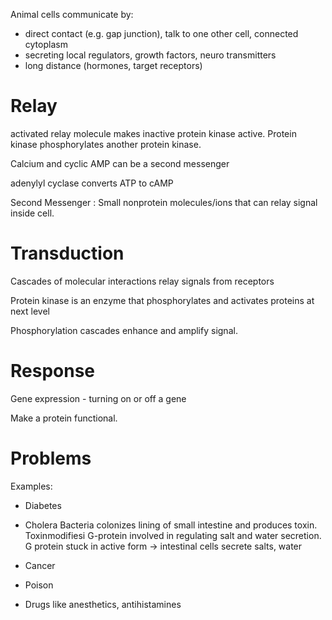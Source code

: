 Animal cells communicate by:

- direct contact (e.g. gap junction), talk to one other cell, connected cytoplasm
- secreting local regulators, growth factors, neuro transmitters
- long distance (hormones, target receptors)

# Relay

activated relay molecule makes inactive protein kinase active. Protein kinase phosphorylates another protein kinase. 

Calcium and cyclic AMP can be a second messenger

adenylyl cyclase converts ATP to cAMP

Second Messenger
  : Small nonprotein molecules/ions that can relay signal inside cell.

# Transduction

Cascades of molecular interactions relay signals from receptors

Protein kinase is an enzyme that phosphorylates and activates proteins at next level

Phosphorylation cascades enhance and amplify signal. 

# Response

Gene expression - turning on or off a gene

Make a protein functional.

# Problems

Examples:

- Diabetes
- Cholera
Bacteria colonizes lining of small intestine and produces toxin. Toxinmodifiesi G-protein involved in regulating salt and water secretion. G protein stuck in active form $\to$ intestinal cells secrete salts, water

- Cancer
- Poison
- Drugs like anesthetics, antihistamines


